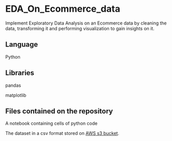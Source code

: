 # EDA_On_Ecommerce_data

Implement Exploratory Data Analysis on an Ecommerce data by cleaning the data, transforming it and performing visualization to gain insights on it.

## Language

Python

## Libraries

pandas

matplotlib

## Files contained on the repository

A notebook containing cells of python code

The dataset in a csv format stored on [AWS s3 bucket](https://github-data-bucket.s3.amazonaws.com/Ecommerce_Purchases.csv).
